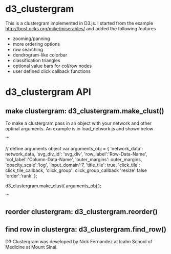 # d3_clustergram 

This is a clustergram implemented in D3.js. I started from the example http://bost.ocks.org/mike/miserables/ and added the following features 
	
- zooming/panning
- more ordering options 
- row searching
- dendrogram-like colorbar
- classification triangles
- optional value bars for col/row nodes 
- user defined click callback functions

# d3_clustergram API

## make clustergram: d3_clustergram.make_clust()

To make a clustergram pass in an object with your network and other optinal arguments. An example is in load_network.js and shown below 

'''

// define arguments object 
var arguments_obj = {
	'network_data': network_data,
	'svg_div_id': 'svg_div',
	'row_label':'Row-Data-Name',
	'col_label':'Column-Data-Name',
  'outer_margins': outer_margins,
  'opacity_scale':'log',
  'input_domain':7,
  'title_tile': true,
  'click_tile': click_tile_callback,
  'click_group': click_group_callback
  'resize':false
  'order':'rank'
};

d3_clustergram.make_clust( arguments_obj );

'''

## reorder clustergram: d3_clustergram.reorder()

## find row in clustergra: d3_clustergram.find_row()


D3 Clustergram was developed by Nick Fernandez at Icahn School of Medicine at Mount Sinai. 
